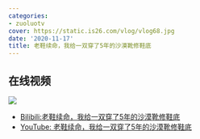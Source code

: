 ```yaml
---
categories:
- zuoluotv
cover: https://static.is26.com/vlog/vlog68.jpg
date: '2020-11-17'
title: 老鞋续命，我给一双穿了5年的沙漠靴修鞋底
---
```


## 在线视频

![](https://static.is26.com/vlog/vlog68.jpg)

- [Bilibili:老鞋续命，我给一双穿了5年的沙漠靴修鞋底](https://www.bilibili.com/video/BV1wi4y1j7gQ)
- [YouTube: 老鞋续命，我给一双穿了5年的沙漠靴修鞋底](https://www.youtube.com/watch?v=V-jAHBQMIEU)
